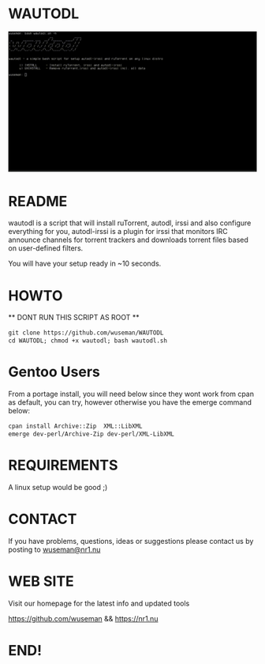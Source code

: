 # WAUTODL

![Screenshot](files/wautodl.gif)

# README

wautodl is a script that will install ruTorrent, autodl, irssi and also configure everything for you, autodl-irssi is a plugin for 
irssi that monitors IRC announce channels for torrent trackers and downloads torrent files based on user-defined filters.

You will have your setup ready in ~10 seconds.

# HOWTO

** DONT RUN THIS SCRIPT AS ROOT **

    git clone https://github.com/wuseman/WAUTODL
    cd WAUTODL; chmod +x wautodl; bash wautodl.sh 

# Gentoo Users

From a portage install, you will need below since they wont work from cpan as default, you can try, however otherwise you have the emerge command below:

    cpan install Archive::Zip  XML::LibXML
    emerge dev-perl/Archive-Zip dev-perl/XML-LibXML

# REQUIREMENTS

A linux setup would be good ;)

# CONTACT

If you have problems, questions, ideas or suggestions please contact us by posting to wuseman@nr1.nu

# WEB SITE

Visit our homepage for the latest info and updated tools

https://github.com/wuseman && https://nr1.nu

# END!
